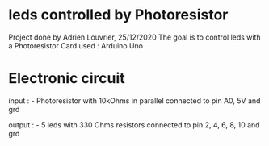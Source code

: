 # leds controlled by Photoresistor 

Project done by Adrien Louvrier, 25/12/2020
The goal is to control leds with a Photoresistor
Card used : Arduino Uno

# Electronic circuit
input : 
	- Photoresistor with 10kOhms in parallel connected to pin A0, 5V and grd
	
output : 
	- 5 leds with 330 Ohms resistors connected to pin 2, 4, 6, 8, 10 and grd